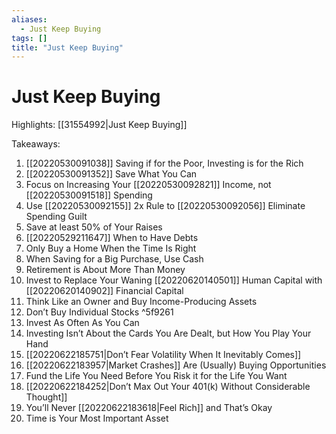 ```yaml
---
aliases:
  - Just Keep Buying
tags: []
title: "Just Keep Buying"
---
```


# Just Keep Buying

Highlights: [[31554992|Just Keep Buying]]

Takeaways:
1. [[20220530091038]] Saving if for the Poor, Investing is for the Rich
2. [[20220530091352]] Save What You Can
3. Focus on Increasing Your [[20220530092821]] Income, not [[20220530091518]] Spending
4. Use [[20220530092155]] 2x Rule to [[20220530092056]] Eliminate Spending Guilt
5. Save at least 50% of Your Raises
6. [[20220529211647]] When to Have Debts
7. Only Buy a Home When the Time Is Right
8. When Saving for a Big Purchase, Use Cash
9. Retirement is About More Than Money
10. Invest to Replace Your Waning [[20220620140501]] Human Capital with [[20220620140902]] Financial Capital
11. Think Like an Owner and Buy Income-Producing Assets
12. Don’t Buy Individual Stocks ^5f9261
13. Invest As Often As You Can
14. Investing Isn’t About the Cards You Are Dealt, but How You Play Your Hand
15. [[20220622185751|Don’t Fear Volatility When It Inevitably Comes]]
16. [[20220622183957|Market Crashes]] Are (Usually) Buying Opportunities
17. Fund the Life You Need Before You Risk it for the Life You Want
18. [[20220622184252|Don’t Max Out Your 401(k) Without Considerable Thought]]
19. You’ll Never [[20220622183618|Feel Rich]] and That’s Okay
20. Time is Your Most Important Asset